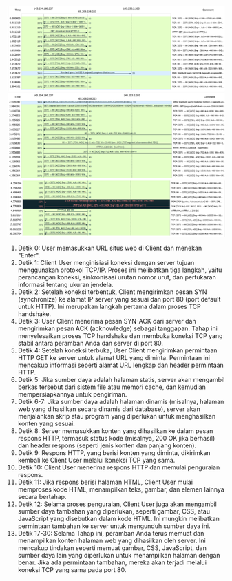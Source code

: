 ![Contoh Flow Graph http](1.png)
![Contoh Flow Graph http](2.png)
![Contoh Flow Graph http](3.png)

1. Detik 0: User memasukkan URL situs web di Client dan menekan "Enter".
2. Detik 1: Client User menginisiasi koneksi dengan server tujuan menggunakan protokol TCP/IP. Proses ini melibatkan tiga langkah, yaitu perancangan koneksi, sinkronisasi urutan nomor urut, dan pertukaran informasi tentang ukuran jendela.
3. Detik 2: Setelah koneksi terbentuk, Client mengirimkan pesan SYN (synchronize) ke alamat IP server yang sesuai dan port 80 (port default untuk HTTP). Ini merupakan langkah pertama dalam proses TCP handshake.
4. Detik 3: User Client menerima pesan SYN-ACK dari server dan mengirimkan pesan ACK (acknowledge) sebagai tanggapan. Tahap ini menyelesaikan proses TCP handshake dan membuka koneksi TCP yang stabil antara peramban Anda dan server di port 80.
5. Detik 4: Setelah koneksi terbuka, User Client mengirimkan permintaan HTTP GET ke server untuk alamat URL yang diminta. Permintaan ini mencakup informasi seperti alamat URL lengkap dan header permintaan HTTP.
6. Detik 5: Jika sumber daya adalah halaman statis, server akan mengambil berkas tersebut dari sistem file atau memori cache, dan kemudian mempersiapkannya untuk pengiriman.
7. Detik 6-7: Jika sumber daya adalah halaman dinamis (misalnya, halaman web yang dihasilkan secara dinamis dari database), server akan menjalankan skrip atau program yang diperlukan untuk menghasilkan konten yang sesuai.
8. Detik 8: Server memasukkan konten yang dihasilkan ke dalam pesan respons HTTP, termasuk status kode (misalnya, 200 OK jika berhasil) dan header respons (seperti jenis konten dan panjang konten).
9. Detik 9: Respons HTTP, yang berisi konten yang diminta, dikirimkan kembali ke Client User melalui koneksi TCP yang sama.
10. Detik 10: Client User menerima respons HTTP dan memulai penguraian respons.
11. Detik 11: Jika respons berisi halaman HTML, Client User mulai memproses kode HTML, menampilkan teks, gambar, dan elemen lainnya secara bertahap.
12. Detik 12: Selama proses penguraian, Client User juga akan mengambil sumber daya tambahan yang diperlukan, seperti gambar, CSS, atau JavaScript yang disebutkan dalam kode HTML. Ini mungkin melibatkan permintaan tambahan ke server untuk mengunduh sumber daya ini.
13. Detik 17-30: Selama Tahap ini, peramban Anda terus memuat dan menampilkan konten halaman web yang dihasilkan oleh server. Ini mencakup tindakan seperti memuat gambar, CSS, JavaScript, dan sumber daya lain yang diperlukan untuk menampilkan halaman dengan benar. Jika ada permintaan tambahan, mereka akan terjadi melalui koneksi TCP yang sama pada port 80.